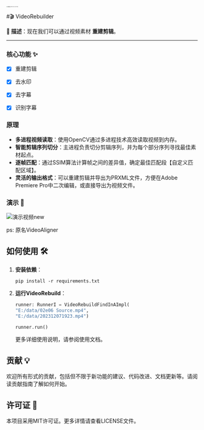

<img src="./assets/屏幕截图 2024-03-03 173116-1712659441444-2.png" alt="屏幕截图 2024-03-03 173116" style="zoom: 15%;" />



#🎬  VideoRebuilder

**📌 描述**：现在我们可以通过视频素材 **重建剪辑**。

----

### 核心功能 ✨

- [x] 重建剪辑
- [x] 去水印
- [x] 去字幕
- [x] 识别字幕



### 原理

- **多进程视频读取**：使用OpenCV通过多进程技术高效读取视频到内存。
- **智能剪辑序列切分**：主进程负责切分剪辑序列，并为每个部分序列寻找最佳素材起点。
- **逐帧匹配**：通过SSIM算法计算帧之间的差异值，确定最佳匹配段【自定义匹配区域】。
- **灵活的输出格式**：可以重建剪辑并导出为PRXML文件，方便在Adobe Premiere Pro中二次编辑，或直接导出为视频文件。



### 演示 🎥

![演示视频new](https://ccurj.oss-cn-beijing.aliyuncs.com/%E6%BC%94%E7%A4%BA%E8%A7%86%E9%A2%91new.gif)

ps: 原名VideoAligner


## 如何使用 🛠

1. **安装依赖**：

   ```shell
   pip install -r requirements.txt
   ```

2. **运行VideoRebuild**：

   ```python
   runner: RunnerI = VideoRebuildFindInAImpl(
   "E:/data/02e06 Source.mp4",
   "E:/data/202312071923.mp4")
   
   runner.run()
   ```

   更多详细使用说明，请参阅使用文档。

## 贡献 💡

欢迎所有形式的贡献，包括但不限于新功能的建议、代码改进、文档更新等。请阅读贡献指南了解如何开始。

## 许可证 📄

本项目采用MIT许可证。更多详情请查看LICENSE文件。